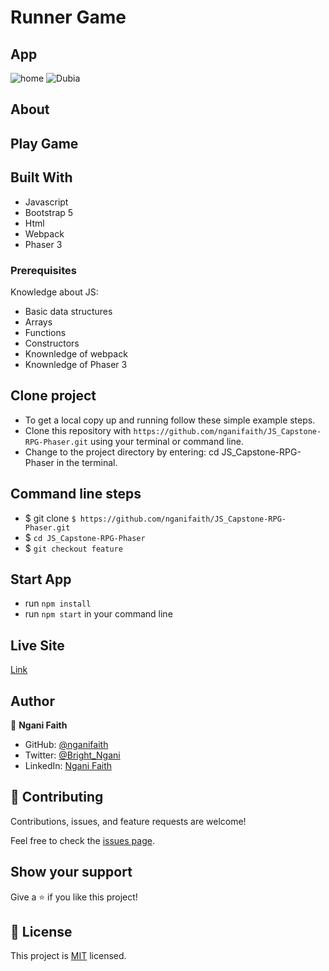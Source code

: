 # Runner Game

[](https://img.shields.io/badge/Microverse-blueviolet)

## App

![home](./assets/)
![Dubia](./assets/)

## About

## Play Game

## Built With

- Javascript
- Bootstrap 5
- Html
- Webpack
- Phaser 3

### Prerequisites

Knowledge about JS:

- Basic data structures
- Arrays
- Functions
- Constructors
- Knownledge of webpack
- Knownledge of Phaser 3

## Clone project

- To get a local copy up and running follow these simple example steps.
- Clone this repository with `https://github.com/nganifaith/JS_Capstone-RPG-Phaser.git` using your terminal or command line.
- Change to the project directory by entering: cd JS_Capstone-RPG-Phaser in the terminal.

## Command line steps

- $ git clone `$ https://github.com/nganifaith/JS_Capstone-RPG-Phaser.git`
- $ `cd JS_Capstone-RPG-Phaser `
- $ `git checkout feature`

## Start App

- run `npm install`
- run `npm start` in your command line

## Live Site

[Link]()

## Author

👤 **Ngani Faith**

- GitHub: [@nganifaith](https://github.com/nganifaith)
- Twitter: [@Bright_Ngani](https://twitter.com/bright_ngani)
- LinkedIn: [Ngani Faith](https://www.linkedin.com/in/ngani-faith/)

## 🤝 Contributing

Contributions, issues, and feature requests are welcome!

Feel free to check the [issues page](https://github.com/nganifaith/JS_Capstone-RPG-Phaser/issues).

## Show your support

Give a ⭐️ if you like this project!

## 📝 License

This project is [MIT](./LICENSE) licensed.
